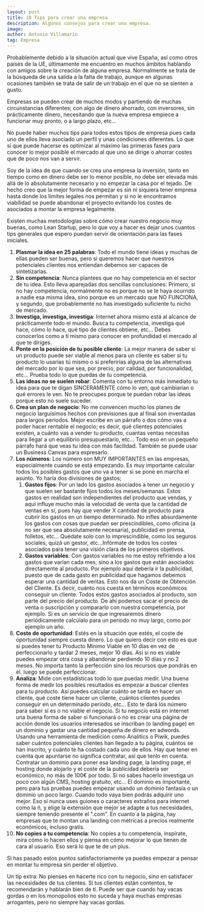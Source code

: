 ```yaml
---
layout: post
title: 10 Tips para crear una empresa
description: Algunos consejos para crear una empresa.
image: 
author: Antonio Villamarin
tag: Empresa
---
```


Probablemente debido a la situación actual que vive España, así como otros países de la UE, últimamente me encuentro en muchos ámbitos hablando con amigos sobre la creación de alguna empresa. Normalmente se trata de la búsqueda de una salida a la falta de trabajo, aunque en algunas ocasiones también se trata de salir de un trabajo en el que no se sienten a gusto.

Empresas se pueden crear de muchos modos y partiendo de muchas circunstancias diferentes; con algo de dinero ahorrado, con inversores, sin prácticamente dinero, necesitando que la nueva empresa empiece a funcionar muy pronto, o a largo plazo, etc...

No puede haber muchos tips para todos estos tipos de empresa pues cada uno de ellos lleva asociado un perfil y unas condiciones diferentes. Lo que sí que puede hacerse es optimizar al máximo las primeras fases para conocer lo mejor posible el mercado al que uno se dirige o ahorrar costes que de poco nos van a servir.

Soy de la idea de que cuando se crea una empresa la inversión, tanto en tiempo como en dinero debe ser lo menor posible, no debe ser elevada más allá de lo absolutamente necesario y no empezar la casa por el tejado. De hecho creo que la mejor forma de empezar es sin ni siquiera tener empresa hasta donde los límites legales nos permitan y si no le encontramos viabilidad se puede abandonar el proyecto evitando los costes de asociados a montar la empresa legalmente.

Existen muchas metodologías sobre cómo crear nuestro negocio muy buenas, como Lean Startup, pero lo que voy a hacer es dejar unos cuantos tips generales que espero puedan servir de orientación para las fases iniciales.

1. **Plasmar la idea en 25 palabras**: Todo el mundo tiene ideas y muchas de ellas pueden ser buenas, pero si queremos hacer que nuestros potenciales clientes nos entiendan debemos ser capaces de sintetizarlas.
2. **Sin competencia**: Nunca plantees que no hay competencia en el sector de tu idea. Esto lleva aparejadas dos sencillas conclusiones: Primero, si no hay competencia, normalmente no es porque no se le haya ocurrido a nadie esa misma idea, sino porque es un mercado que NO FUNCIONA, y segundo, que probablemente no has investigado suficiente tu nicho de mercado.
3. **Investiga, investiga, investiga**: Internet ahora mismo está al alcance de prácticamente todo el mundo. Busca tu competencia, investiga qué hace, cómo lo hace, qué tipo de clientes obtiene, etc... Debes conocerlos como a tí mismo para conocer en profundidad el mercado al que te diriges.
4. **Ponte en la posición de tu posible cliente**: La mejor manera de saber si un producto puede ser viable al menos para un cliente es saber si tu producto lo usarías tú mismo o si preferirías alguna de las alternativas del mercado por lo que sea, por precio, por calidad, por funcionalidad, etc... Prueba todo lo que puedas de tu competencia.
5. **Las ideas no se suelen robar**: Comenta con tu entorno más inmediato tu idea para que te digan SINCERAMENTE cómo lo ven, qué cambiarían o qué errores le ven. No te preocupes porque te puedan robar las ideas porque esto no suele suceder.
6. **Crea un plan de negocio**: No me convencen mucho los planes de negocio larguísimos hechos con previsiones que al final son inventadas para largos periodos. Mejor escribe en un párrafo o dos cómo vas a poder hacer rentable el negocio; es decir, qué clientes potenciales existen, a cuánto vas a vender tu producto, cuantas ventas necesitas para llegar a un equilibrio presupuestario, etc... Todo eso en un pequeño párrafo hará que veas tu idea con más facilidad. También se puede usar un Business Canvas para expresarlo.
7. **Los números**: Los número son MUY IMPORTANTES en las empresas, especialmente cuando se está empezando. Es muy importante calcular todos los posibles gastos que uno va a tener si se pone en marcha el asunto. Yo haría dos divisiones de gastos;
	1. **Gastos fijos**: Por un lado los gastos asociados a tener un negocio y que suelen ser bastante fijos todos los meses/semanas. Estos gastos en realidad son independientes del producto que vendas, y aquí influye mucho más la velocidad de venta que la cantidad de ventas en sí, pues hay que vender X cantidad de producto para cubrir los gastos en un tiempo determinado. No infles absurdamente los gastos con cosas que puedan ser prescindibles, como oficina (a no ser que sea absolutamente necesaria), publicidad en prensa, folletos, etc... Quédate solo con lo imprescindible, como los seguros sociales, quizá un gestor, etc...Infórmate de todos los costes asociados para tener una visión clara de los primeros objetivos.
	2. **Gastos variables**: Con gastos variables no me estoy refiriendo a los gastos que varían cada mes, sino a los gastos que están asociados directamente al producto. Por ejemplo aquí debería ir la publicidad, puesto que de cada gasto en publicidad que hagamos debemos esperar una cantidad de ventas. Esto nos da un Coste de Obtención del Cliente. Es decir, cuánto nos cuesta en términos económicos conseguir un cliente. Todos estos gastos asociados al producto, son parte del precio del producto. De ahí podemos sacar el precio de venta o suscripción y compararlo con nuestra competencia, por ejemplo. Si es un servicio de que ingresaremos dinero periódicamente calcúlalo para un periodo no muy largo, como por ejemplo un año.
8. **Coste de oportunidad**: Estés en la situación que estés, el coste de oportunidad siempre cuesta dinero. Lo que quiero decir con esto es que si puedes tener tu Producto Mínimo Viable en 10 días en vez de perfeccionarlo y tardar 2 meses, mejor 10 días. Así si no es viable puedes empezar otra cosa y abandonar perdiendo 10 días y no 2 meses. No importa tanto la perfección sino los recursos que pondrás en él. luego se puede perfeccionar.
9. **Analiza**: Mide con estadísticas todo lo que puedas medir. Una buena forma de medir los posibles resultados es empezar a buscar clientes para tu producto. Así puedes calcular cuánto se tarda en hacer un cliente, qué coste tiene hacer un cliente, cuántos clientes puedes conseguir en un determinado periodo, etc... Esto te dará los número para saber si es o no viable el negocio. Si tu negocio está en internet una buena forma de saber si funcionará o no es crear una página de acción donde los usuarios interesados se inscriban (o landing page) en un dominio y gastar una cantidad pequeña de dinero en adwords. Usando una herramienta de medición como Analitics o Piwik, puedes saber cuántos potenciales clientes han llegado a tu página, cuántos se han inscrito, y cuánto te ha costado cada uno de ellos. Hay que tener en cuenta que apuntarse no significa contratar, así que tenlo en cuenta. Contratar un dominio para poner esa landing page, la landing page, el hosting donde alojarlo y el coste de la publicidad debería ser económico, no más de 100€ por todo. Si no sabes hacerlo investiga un poco con algún CMS, hosting gratuito, etc... El dominio es importante, pero para tus pruebas puedes empezar usando un dominio fantasía o un dominio un poco largo. Cuando todo vaya bien podrás adquirir uno mejor. Eso sí nunca uses guiones o caracteres extraños para internet como la ñ, y elige la extensión que mejor se adapte a tus necesidades, siempre teniendo presente el ".com". En cuanto a la página, hay empresas que te montan una landing con métricas a precios realmente económicos, incluso gratis.
10. **No copies a tu competencia**: No copies a tu competencia, inspírate, mira cómo lo hacen ellos y piensa en cómo mejorar lo que tienen de cara al usuario. Eso será lo que te de un plus.

Si has pasado estos puntos satisfactoriamente ya puedes empezar a pensar en montar tu empresa sin perder el objetivo.

Un tip extra: No pienses en hacerte rico con tu negocio, sino en satisfacer las necesidades de tus clientes. Si tus clientes están contentos, te recomendarán y hablarán bien de tí. Puede ser que cuando hay vacas gordas o en los monopolios esto no suceda y haya muchas empresas arrogantes, pero no siempre hay vacas gordas.